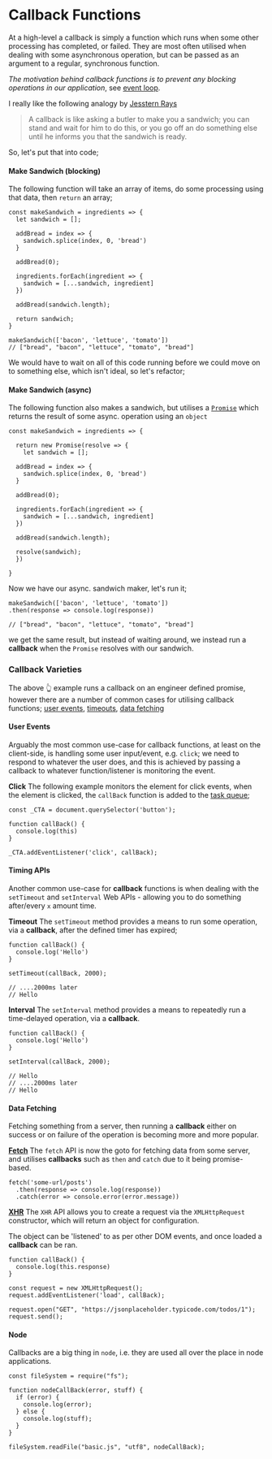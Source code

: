 # Callback Functions

At a high-level a callback is simply a function which runs when some other processing has completed, or failed. They are most often utilised when dealing with some asynchronous operation, but can be passed as an argument to a regular, synchronous function.

_The motivation behind callback functions is to prevent any blocking operations in our application_, see [event loop](../../../../execution/event-loop).

I really like the following analogy by [Jesstern Rays](https://www.youtube.com/watch?v=Qe0IKzAB1OE)

> A callback is like asking a butler to make you a sandwich; you can stand and wait for him to do this, or you go off an do something else until he informs you that the sandwich is ready.

So, let's put that into code;

#### Make Sandwich (blocking)

The following function will take an array of items, do some processing using that data, then `return` an array;

```
const makeSandwich = ingredients => {
  let sandwich = [];

  addBread = index => {
    sandwich.splice(index, 0, 'bread')
  }

  addBread(0);

  ingredients.forEach(ingredient => {
    sandwich = [...sandwich, ingredient]
  })

  addBread(sandwich.length);

  return sandwich;
}

makeSandwich(['bacon', 'lettuce', 'tomato'])
// ["bread", "bacon", "lettuce", "tomato", "bread"]
```

We would have to wait on all of this code running before we could move on to something else, which isn't ideal, so let's refactor;

#### Make Sandwich (async)

The following function also makes a sandwich, but utilises a [`Promise`](../../../../asynchronicity/promises/) which returns the result of some async. operation using an `object`

```
const makeSandwich = ingredients => {

  return new Promise(resolve => {
    let sandwich = [];

  addBread = index => {
    sandwich.splice(index, 0, 'bread')
  }

  addBread(0);

  ingredients.forEach(ingredient => {
    sandwich = [...sandwich, ingredient]
  })

  addBread(sandwich.length);

  resolve(sandwich);
  })

}
```

Now we have our async. sandwich maker, let's run it;

```
makeSandwich(['bacon', 'lettuce', 'tomato'])
.then(response => console.log(response))

// ["bread", "bacon", "lettuce", "tomato", "bread"]

```

we get the same result, but instead of waiting around, we instead run a **callback** when the `Promise` resolves with our sandwich.

### **Callback Varieties**

The above 👆 example runs a callback on an engineer defined promise, however there are a number of common cases for utilising callback functions; [user events](../../../../../apis/DOM/events), [timeouts](../../../../../apis/DOM/timeouts), [data fetching](../../../../../apis/fetch)

#### User Events

Arguably the most common use-case for callback functions, at least on the client-side, is handling some user input/event, e.g. `click`; we need to respond to whatever the user does, and this is achieved by passing a callback to whatever function/listener is monitoring the event.

**Click**
The following example monitors the element for click events, when the element is clicked, the `callBack` function is added to the [task queue](../../../../execution/event-loop/task-queue);

```
const _CTA = document.querySelector('button');

function callBack() {
  console.log(this)
}

_CTA.addEventListener('click', callBack);
```

#### Timing APIs

Another common use-case for **callback** functions is when dealing with the `setTimeout` and `setInterval` Web APIs - allowing you to do something after/every `x` amount time.

**Timeout**
The `setTimeout` method provides a means to run some operation, via a **callback**, after the defined timer has expired;

```
function callBack() {
  console.log('Hello')
}

setTimeout(callBack, 2000);

// ....2000ms later
// Hello
```

**Interval**
The `setInterval` method provides a means to repeatedly run a time-delayed operation, via a **callback**.

```
function callBack() {
  console.log('Hello')
}

setInterval(callBack, 2000);

// Hello
// ....2000ms later
// Hello

```

#### Data Fetching

Fetching something from a server, then running a **callback** either on success or on failure of the operation is becoming more and more popular.

**[Fetch](../../../../../apis/fetch)**
The `fetch` API is now the goto for fetching data from some server, and utilises **callbacks** such as `then` and `catch` due to it being promise-based.

```
fetch('some-url/posts')
  .then(response => console.log(response))
  .catch(error => console.error(error.message))
```

**[XHR](../../../../../apis/XHR)**
The `XHR` API allows you to create a request via the `XMLHttpRequest` constructor, which will return an object for configuration.

The object can be 'listened' to as per other DOM events, and once loaded a **callback** can be ran.

```
function callBack() {
  console.log(this.response)
}

const request = new XMLHttpRequest();
request.addEventListener('load', callBack);

request.open("GET", "https://jsonplaceholder.typicode.com/todos/1");
request.send();
```

#### Node

Callbacks are a big thing in `node`, i.e. they are used all over the place in node applications.

```
const fileSystem = require("fs");

function nodeCallBack(error, stuff) {
  if (error) {
    console.log(error);
  } else {
    console.log(stuff);
  }
}

fileSystem.readFile("basic.js", "utf8", nodeCallBack);
```
